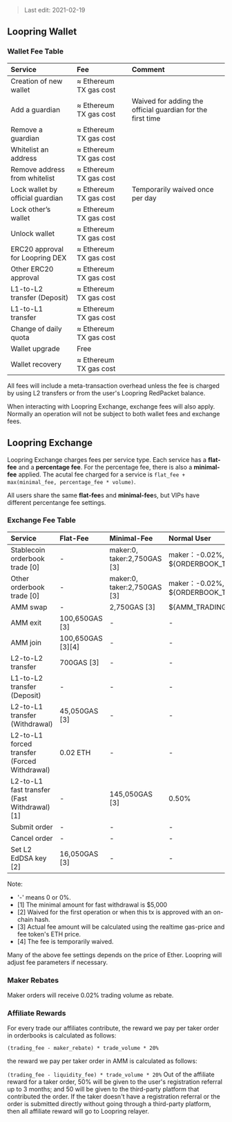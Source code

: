 > Last edit: 2021-02-19

## Loopring Wallet

### Wallet Fee Table
Service | Fee | Comment
:--- | :--- | :--- |
Creation of new wallet | ≈ Ethereum TX gas cost |  
Add a guardian | ≈ Ethereum TX gas cost | Waived for adding the official guardian for the first time
Remove a guardian | ≈ Ethereum TX gas cost |  
Whitelist an address | ≈ Ethereum TX gas cost |  
Remove address from whitelist | ≈ Ethereum TX gas cost |  
Lock wallet by official guardian | ≈ Ethereum TX gas cost | Temporarily waived once per day
Lock other’s wallet | ≈ Ethereum TX gas cost |  
Unlock wallet | ≈ Ethereum TX gas cost|  
ERC20 approval for Loopring DEX | ≈ Ethereum TX gas cost|  
Other ERC20 approval | ≈ Ethereum TX gas cost |  
L1-to-L2 transfer (Deposit) | ≈ Ethereum TX gas cost |  
L1-to-L1 transfer | ≈ Ethereum TX gas cost |  
Change of daily quota | ≈ Ethereum TX gas cost |
Wallet upgrade | Free |  
Wallet recovery | ≈ Ethereum TX gas cost |

All fees will include a meta-transaction overhead unless the fee is charged by using L2 transfers or from the user's Loopring RedPacket balance.

When interacting with Loopring Exchange, exchange fees will also apply. Normally an operation will not be subject to both wallet fees and exchange fees.

## Loopring Exchange

Loopring Exchange charges fees per service type. Each service has a **flat-fee** and a **percentage fee**. For the percentage fee, there is also a **minimal-fee** applied.
 The acutal fee charged for a service is `flat_fee + max(minimal_fee, percentage_fee * volume)`.

All users share the same **flat-fee**s and **minimal-fee**s, but VIPs have different percentange fee settings.

### Exchange Fee Table
Service | Flat-Fee | Minimal-Fee | Normal User | VIP1 | VIP2 | VIP3 | VIP4
:--- | :--- | :--- | :--- | :--- | :--- | :--- | :---
Stablecoin orderbook trade [0]| - | maker:0, taker:2,750GAS [3] | maker：-0.02%, taker：${ORDERBOOK_TRADING_FEES_STABLECOIN.default}% | maker：-0.02%, taker：${ORDERBOOK_TRADING_FEES_STABLECOIN.vip_1}% | maker：-0.02%, taker：${ORDERBOOK_TRADING_FEES_STABLECOIN.vip_2}% | maker：-0.02%, taker：${ORDERBOOK_TRADING_FEES_STABLECOIN.vip_3}% | maker：-0.02%, taker：${ORDERBOOK_TRADING_FEES_STABLECOIN.vip_4}%
Other orderbook trade [0]| - | maker:0, taker:2,750GAS [3] |maker：-0.02%, taker：${ORDERBOOK_TRADING_FEES.default}% | maker：-0.02%, taker：${ORDERBOOK_TRADING_FEES.vip_1}% | maker：-0.02%, taker：${ORDERBOOK_TRADING_FEES.vip_2}% | maker：-0.02%, taker：${ORDERBOOK_TRADING_FEES.vip_3}% | maker：-0.02%, taker：${ORDERBOOK_TRADING_FEES.vip_4}%
AMM swap | - | 2,750GAS [3] | ${AMM_TRADING_FEES.default}% | ${AMM_TRADING_FEES.vip_1}% | ${AMM_TRADING_FEES.vip_2}% | ${AMM_TRADING_FEES.vip_3}% | ${AMM_TRADING_FEES.vip_4}%
AMM exit | 100,650GAS [3] | - | - | - | - | - | -
AMM join | 100,650GAS [3][4] | - | - | - | - | - | -
L2-to-L2 transfer | 700GAS [3] | - | - | - | - | - | -
L1-to-L2 transfer (Deposit) | - | - | - | - | - | - | -
L2-to-L1 transfer (Withdrawal) | 45,050GAS [3] | - | - | - | - | - | -
L2-to-L1 forced transfer (Forced Withdrawal) | 0.02 ETH | - | - | - | - | - | -
L2-to-L1 fast transfer (Fast Withdrawal) [1] | - | 145,050GAS [3] | 0.50% | 0.50% | 0.50% | 0.50% | 0.50%
Submit order | - | - | - | - | - | - | -
Cancel order | - | - | - | - | - | - | -
Set L2 EdDSA key [2] | 16,050GAS [3] | - | - | - | - | - | -

Note:

-  '-' means 0 or 0%.
- [1] The minimal amount for fast withdrawal is $5,000
- [2] Waived for the first operation or when this tx is approved with an on-chain hash.
- [3] Actual fee amount will be calculated using the realtime gas-price and fee token's ETH price.
- [4] The fee is temporarily waived.

Many of the above fee settings depends on the price of Ether. Loopring will adjust fee parameters if necessary.

### Maker Rebates

Maker orders will receive 0.02% trading volume as rebate.

### Affiliate Rewards

For every trade our affiliates contribute, the reward we pay per taker order in orderbooks is calculated as follows:

`
(trading_fee - maker_rebate) * trade_volume * 20%
`

the reward we pay per taker order in AMM is calculated as follows:

`
(trading_fee - liquidity_fee) * trade_volume * 20%
`
Out of the affiliate reward for a taker order, 50% will be given to the user's registration referral up to 3 months; and 50 will be given to the third-party platform that contributed the order.
If the taker doesn't have a registration referral or the order is submitted directly without going through a third-party platform, then all affiliate reward will go to Loopring relayer.

